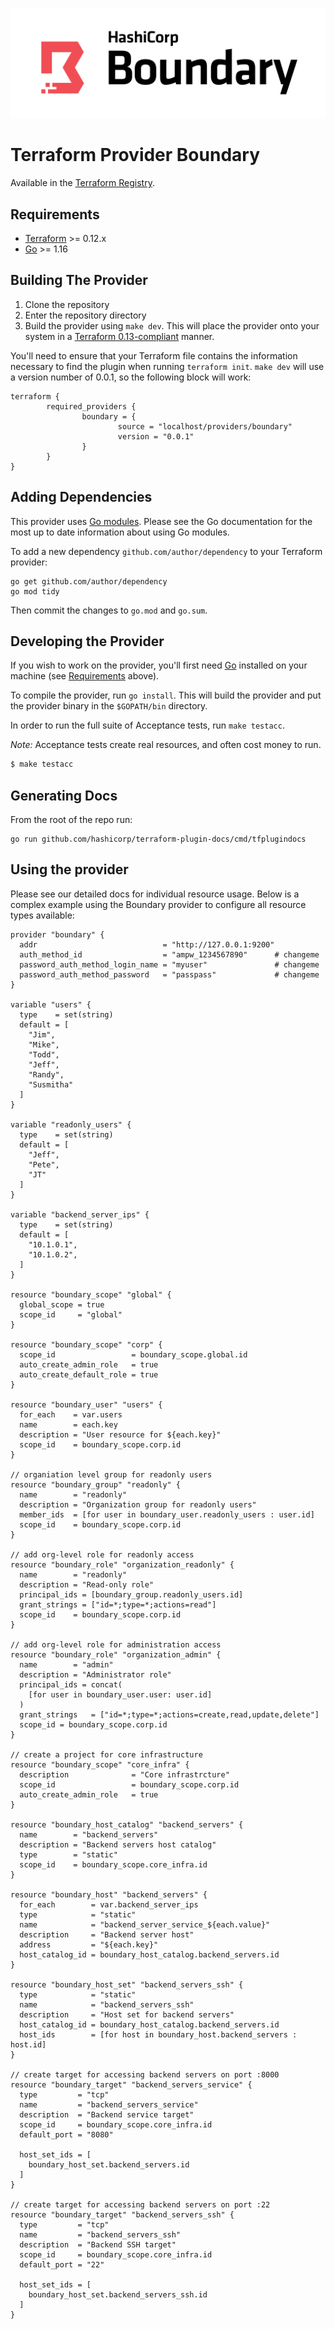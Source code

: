 ![](boundary.png)

Terraform Provider Boundary
==================

Available in the [Terraform Registry](https://registry.terraform.io/providers/hashicorp/boundary/latest).

Requirements
------------

-	[Terraform](https://www.terraform.io/downloads.html) >= 0.12.x
-	[Go](https://golang.org/doc/install) >= 1.16

Building The Provider
---------------------

1. Clone the repository
1. Enter the repository directory
1. Build the provider using `make dev`. This will place the provider onto your system in a [Terraform 0.13-compliant](https://www.terraform.io/upgrade-guides/0-13.html#in-house-providers) manner.

You'll need to ensure that your Terraform file contains the information necessary to find the plugin when running `terraform init`. `make dev` will use a version number of 0.0.1, so the following block will work:

```hcl
terraform {
        required_providers {
                boundary = {
                        source = "localhost/providers/boundary"
                        version = "0.0.1"
                }
        }
}
```

Adding Dependencies
---------------------

This provider uses [Go modules](https://github.com/golang/go/wiki/Modules).
Please see the Go documentation for the most up to date information about using Go modules.

To add a new dependency `github.com/author/dependency` to your Terraform provider:

```
go get github.com/author/dependency
go mod tidy
```

Then commit the changes to `go.mod` and `go.sum`.

Developing the Provider
---------------------------

If you wish to work on the provider, you'll first need [Go](http://www.golang.org) installed on your machine (see [Requirements](#requirements) above).

To compile the provider, run `go install`. This will build the provider and put the provider binary in the `$GOPATH/bin` directory.

In order to run the full suite of Acceptance tests, run `make testacc`.

*Note:* Acceptance tests create real resources, and often cost money to run.

```sh
$ make testacc
```

Generating Docs
----------------------

From the root of the repo run:

```
go run github.com/hashicorp/terraform-plugin-docs/cmd/tfplugindocs
```

Using the provider
----------------------
Please see our detailed docs for individual resource usage. Below is a complex example using the Boundary provider to configure all resource types available:

```hcl
provider "boundary" {
  addr                            = "http://127.0.0.1:9200"
  auth_method_id                  = "ampw_1234567890"      # changeme
  password_auth_method_login_name = "myuser"               # changeme
  password_auth_method_password   = "passpass"             # changeme
}

variable "users" {
  type    = set(string)
  default = [
    "Jim",
    "Mike",
    "Todd",
    "Jeff",
    "Randy",
    "Susmitha"
  ]
}

variable "readonly_users" {
  type    = set(string)
  default = [
    "Jeff",
    "Pete",
    "JT"
  ]
}

variable "backend_server_ips" {
  type    = set(string)
  default = [
    "10.1.0.1",
    "10.1.0.2",
  ]
}

resource "boundary_scope" "global" {
  global_scope = true
  scope_id     = "global"
}

resource "boundary_scope" "corp" {
  scope_id                 = boundary_scope.global.id
  auto_create_admin_role   = true
  auto_create_default_role = true
}

resource "boundary_user" "users" {
  for_each    = var.users
  name        = each.key
  description = "User resource for ${each.key}"
  scope_id    = boundary_scope.corp.id
}

// organiation level group for readonly users 
resource "boundary_group" "readonly" {
  name        = "readonly"
  description = "Organization group for readonly users"
  member_ids  = [for user in boundary_user.readonly_users : user.id]
  scope_id    = boundary_scope.corp.id
}

// add org-level role for readonly access
resource "boundary_role" "organization_readonly" {
  name        = "readonly"
  description = "Read-only role"
  principal_ids = [boundary_group.readonly_users.id]
  grant_strings = ["id=*;type=*;actions=read"]
  scope_id    = boundary_scope.corp.id
}

// add org-level role for administration access
resource "boundary_role" "organization_admin" {
  name        = "admin"
  description = "Administrator role"
  principal_ids = concat(
    [for user in boundary_user.user: user.id]
  )
  grant_strings   = ["id=*;type=*;actions=create,read,update,delete"]
  scope_id = boundary_scope.corp.id
}

// create a project for core infrastructure
resource "boundary_scope" "core_infra" {
  description              = "Core infrastrcture"
  scope_id                 = boundary_scope.corp.id
  auto_create_admin_role   = true
}

resource "boundary_host_catalog" "backend_servers" {
  name        = "backend_servers"
  description = "Backend servers host catalog"
  type        = "static"
  scope_id    = boundary_scope.core_infra.id
}

resource "boundary_host" "backend_servers" {
  for_each        = var.backend_server_ips
  type            = "static"
  name            = "backend_server_service_${each.value}"
  description     = "Backend server host"
  address         = "${each.key}"
  host_catalog_id = boundary_host_catalog.backend_servers.id
}

resource "boundary_host_set" "backend_servers_ssh" {
  type            = "static"
  name            = "backend_servers_ssh"
  description     = "Host set for backend servers"
  host_catalog_id = boundary_host_catalog.backend_servers.id
  host_ids        = [for host in boundary_host.backend_servers : host.id]
}

// create target for accessing backend servers on port :8000
resource "boundary_target" "backend_servers_service" {
  type         = "tcp"
  name         = "backend_servers_service"
  description  = "Backend service target"
  scope_id     = boundary_scope.core_infra.id
  default_port = "8080"

  host_set_ids = [
    boundary_host_set.backend_servers.id
  ]
}

// create target for accessing backend servers on port :22
resource "boundary_target" "backend_servers_ssh" {
  type         = "tcp"
  name         = "backend_servers_ssh"
  description  = "Backend SSH target"
  scope_id     = boundary_scope.core_infra.id
  default_port = "22"

  host_set_ids = [
    boundary_host_set.backend_servers_ssh.id
  ]
}
```
